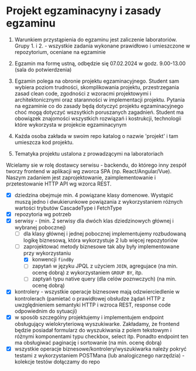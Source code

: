# Projekt egzaminacyny i zasady egzaminu

1. Warunkiem przystąpienia do egzaminu jest zaliczenie laboratoriów. Grupy 1. i 2. - wszystkie zadania wykonane
   prawidłowo i umieszczone w repozytorium, oceniane na egzaminie

2. Egzamin ma formę ustną, odbędzie się 07.02.2024 w godz. 9.00-13.00 (sala do potwierdzenia)

3. Egzamin polega na obronie projektu egzaminacyjnego. Student sam wybiera poziom trudności, skomplikowania projektu,
   przestrzegania zasad clean code, zgodności z wzoracmi projektowymi i architektonicznymi oraz staranności w
   implementacji projektu. Pytania na egzaminie co do zasady będą dotyczyć projektu egzaminacyjnego choć mogą dotyczyć
   wszsytkich poruszanych zagadnień. Student ma obowiązek znajomości wszystkich rozwiązań i kostrukcji, technologii
   które wykorzysta w projekcie egzaminacynym

4. Każda osoba zakłada w swoim repo katalog o nazwie 'projekt' i tam umieszcza kod projektu.

5. Tematyka projektu ustalona z prowadzącymi na laboratoriach

Wcielamy sie w rolę dostawcy serwisu - backendu, do którego inny zespół tworzy frontend w aplikacji wg zworca SPA (np.
React/Angular/Vue). Naszym zadaniem jest zaprojektowanie, zaimplementowanie i przetestowanie HTTP API wg wzorca REST.

- [x] dziedzina obejmuje min. 4 powiązane klasy domenowe. Wystąpić muszą jedno i dwukierunkowe powiązania z
  wykorzystaniem różnych wartości trybutów CascadeType i FetchType
- [x] repozytoria wg potrzeb
- [x] serwisy - (min. 2 serwisy dla dwóch klas dziedzinowych głównej i wybranej pobocznej)
    - [ ] dla klasy głównej i jednej pobocznej implementujemy rozbudowaną logikę biznesową, która wykorzystuje 2 lub
      więcej repozytoriów
    - [ ] zaprojektować metody biznesowe tak aby były implementowane przy wykorzystaniu
        - [x] konwencji `findBy`
        - [ ] zapytań w języku JPQL z użyciem `JOIN`, agregujace (na min. ocenę dobrą) z wykorzystaniem `GROUP BY`, itp.
        - [ ] zaptyań typu native query (dla celów poznwczych) (na min. ocenę dobrą)
- [x] kontrolery - wszystkie operacje biznesowe mają odzwierciedlenie w kontrolerach (pamietać o prawidłowej obsłudze
  żądań
  HTTP z uwzględnieniem semantyki HTTP i wzroca REST, response code odpowiednim do sytuacji)
- [x] w sposób szczególny projektujemy i implementujem endpoint obsługujący wielokryteriową wyszukiwarke. Zakładamy, że
  frontend będzie posiadał formularz do wyszukiwania z polem tekstowym i różnymi komponentami typu checkbox, select
  itp. Ponadto endpoint ten ma obsługiwać paginację i sortowanie (na min. ocenę dobrą)
- [x] wszystkie operacje biznesowe/kontrolery/wyszukiwarka należy pokryć testami z wykorzystaniem POSTMana (lub
  analogicznego narzędzia) - kolekcje testów dołączamy do repo
